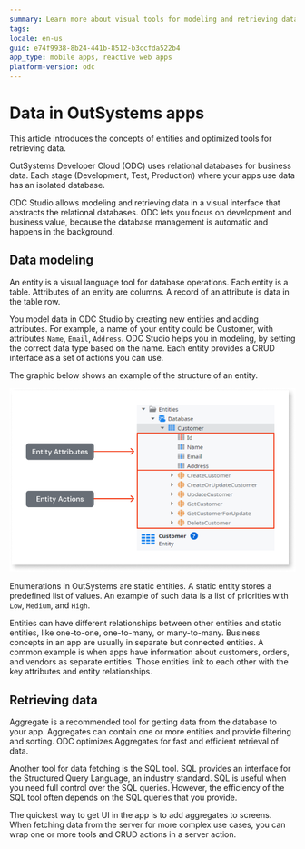 ```yaml
---
summary: Learn more about visual tools for modeling and retrieving data.
tags:
locale: en-us
guid: e74f9938-8b24-441b-8512-b3ccfda522b4
app_type: mobile apps, reactive web apps
platform-version: odc
---
```


# Data in OutSystems apps

This article introduces the concepts of entities and optimized tools for retrieving data.

OutSystems Developer Cloud (ODC) uses relational databases for business data. Each stage (Development, Test, Production) where your apps use data has an isolated database.

ODC Studio allows modeling and retrieving data in a visual interface that abstracts the relational databases. ODC lets you focus on development and business value, because the database management is automatic and happens in the background.

## Data modeling

An entity is a visual language tool for database operations. Each entity is a table. Attributes of an entity are columns. A record of an attribute is data in the table row.  

You model data in ODC Studio by creating new entities and adding attributes. For example, a name of your entity could be Customer, with attributes `Name`, `Email`, `Address`. ODC Studio helps you in modeling, by setting the correct data type based on the name. Each entity provides a CRUD interface as a set of actions you can use.

The graphic below shows an example of the structure of an entity.

![Entity structure](images/entity-structure-ss.png "Entity structure")

Enumerations in OutSystems are static entities. A static entity stores a predefined list of values. An example of such data is a list of priorities with `Low`, `Medium`, and `High`.

Entities can have different relationships between other entities and static entities, like one-to-one, one-to-many, or many-to-many. Business concepts in an app are usually in separate but connected entities. A common example is when apps have information about customers, orders, and vendors as separate entities. Those entities link to each other with the key attributes and entity relationships.

## Retrieving data

Aggregate is a recommended tool for getting data from the database to your app. Aggregates can contain one or more entities and provide filtering and sorting. ODC optimizes Aggregates for fast and efficient retrieval of data.

Another tool for data fetching is the SQL tool. SQL provides an interface for the Structured Query Language, an industry standard. SQL is useful when you need full control over the SQL queries. However, the efficiency of the SQL tool often depends on the SQL queries that you provide.

The quickest way to get UI in the app is to add aggregates to screens. When fetching data from the server for more complex use cases, you can wrap one or more tools and CRUD actions in a server action.
